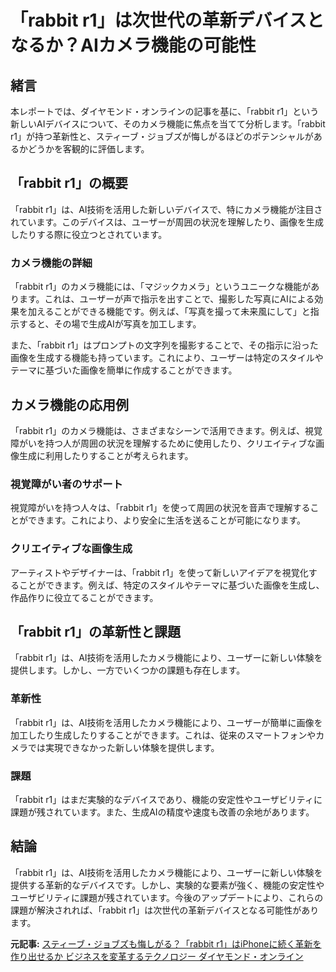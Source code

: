 # 「rabbit r1」は次世代の革新デバイスとなるか？AIカメラ機能の可能性

## 緒言

本レポートでは、ダイヤモンド・オンラインの記事を基に、「rabbit r1」という新しいAIデバイスについて、そのカメラ機能に焦点を当てて分析します。「rabbit r1」が持つ革新性と、スティーブ・ジョブズが悔しがるほどのポテンシャルがあるかどうかを客観的に評価します。

## 「rabbit r1」の概要

「rabbit r1」は、AI技術を活用した新しいデバイスで、特にカメラ機能が注目されています。このデバイスは、ユーザーが周囲の状況を理解したり、画像を生成したりする際に役立つとされています。

### カメラ機能の詳細

「rabbit r1」のカメラ機能には、「マジックカメラ」というユニークな機能があります。これは、ユーザーが声で指示を出すことで、撮影した写真にAIによる効果を加えることができる機能です。例えば、「写真を撮って未来風にして」と指示すると、その場で生成AIが写真を加工します。

また、「rabbit r1」はプロンプトの文字列を撮影することで、その指示に沿った画像を生成する機能も持っています。これにより、ユーザーは特定のスタイルやテーマに基づいた画像を簡単に作成することができます。

## カメラ機能の応用例

「rabbit r1」のカメラ機能は、さまざまなシーンで活用できます。例えば、視覚障がいを持つ人が周囲の状況を理解するために使用したり、クリエイティブな画像生成に利用したりすることが考えられます。

### 視覚障がい者のサポート

視覚障がいを持つ人々は、「rabbit r1」を使って周囲の状況を音声で理解することができます。これにより、より安全に生活を送ることが可能になります。

### クリエイティブな画像生成

アーティストやデザイナーは、「rabbit r1」を使って新しいアイデアを視覚化することができます。例えば、特定のスタイルやテーマに基づいた画像を生成し、作品作りに役立てることができます。

## 「rabbit r1」の革新性と課題

「rabbit r1」は、AI技術を活用したカメラ機能により、ユーザーに新しい体験を提供します。しかし、一方でいくつかの課題も存在します。

### 革新性

「rabbit r1」は、AI技術を活用したカメラ機能により、ユーザーが簡単に画像を加工したり生成したりすることができます。これは、従来のスマートフォンやカメラでは実現できなかった新しい体験を提供します。

### 課題

「rabbit r1」はまだ実験的なデバイスであり、機能の安定性やユーザビリティに課題が残されています。また、生成AIの精度や速度も改善の余地があります。

## 結論

「rabbit r1」は、AI技術を活用したカメラ機能により、ユーザーに新しい体験を提供する革新的なデバイスです。しかし、実験的な要素が強く、機能の安定性やユーザビリティに課題が残されています。今後のアップデートにより、これらの課題が解決されれば、「rabbit r1」は次世代の革新デバイスとなる可能性があります。

**元記事:** [スティーブ・ジョブズも悔しがる？「rabbit r1」はiPhoneに続く革新を作り出せるか ビジネスを変革するテクノロジー ダイヤモンド・オンライン](https://diamond.jp/articles/-/360185?page=6)
